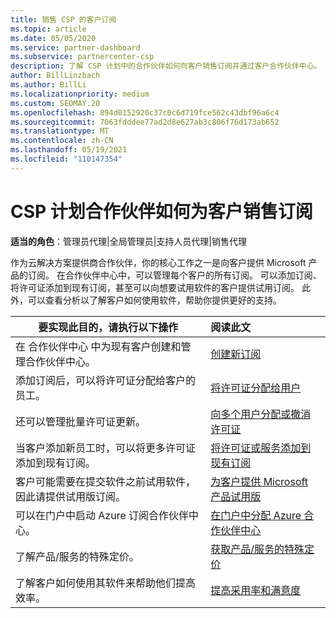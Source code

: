 ```yaml
---
title: 销售 CSP 的客户订阅
ms.topic: article
ms.date: 05/05/2020
ms.service: partner-dashboard
ms.subservice: partnercenter-csp
description: 了解 CSP 计划中的合作伙伴如何向客户销售订阅并通过客户合作伙伴中心。
author: BillLinzbach
ms.author: BillLi
ms.localizationpriority: medium
ms.custom: SEOMAY.20
ms.openlocfilehash: 894d0152920c37c0c6d719fce562c43dbf96a6c4
ms.sourcegitcommit: 7063fdddee77ad2d8e627ab3c806f76d173ab652
ms.translationtype: MT
ms.contentlocale: zh-CN
ms.lasthandoff: 05/19/2021
ms.locfileid: "110147354"
---
```

# <a name="how-csp-program-partners-can-sell-subscriptions-to-customers"></a>CSP 计划合作伙伴如何为客户销售订阅

**适当的角色**：管理员代理|全局管理员|支持人员代理|销售代理

作为云解决方案提供商合作伙伴，你的核心工作之一是向客户提供 Microsoft 产品的订阅。 在合作伙伴中心中，可以管理每个客户的所有订阅。 可以添加订阅、将许可证添加到现有订阅，甚至可以向想要试用软件的客户提供试用订阅。 此外，可以查看分析以了解客户如何使用软件，帮助你提供更好的支持。

|**要实现此目的，请执行以下操作**   |**阅读此文**   |
|----------------------|:----------------------|
|在 合作伙伴中心 中为现有客户创建和管理合作伙伴中心。|[创建新订阅](create-a-new-subscription.md)|
|添加订阅后，可以将许可证分配给客户的员工。  |[将许可证分配给用户](assign-licenses-to-users.md)|
|还可以管理批量许可证更新。   |[向多个用户分配或撤消许可证](bulk-license-provisioning-for-multiple-users.md)|
|当客户添加新员工时，可以将更多许可证添加到现有订阅。   |[将许可证或服务添加到现有订阅](add-licenses-or-services-to-an-existing-subscription.md)|
|客户可能需要在提交软件之前试用软件，因此请提供试用版订阅。    |[为客户提供 Microsoft 产品试用版](offer-your-customers-trials-of-microsoft-products.md)|
|可以在门户中启动 Azure 订阅合作伙伴中心。   |[在门户中分配 Azure 合作伙伴中心](assign-azure-subscriptions.md)|
|了解产品/服务的特殊定价。   |[获取产品/服务的特殊定价](get-special-pricing-for-offers.md)|
|了解客户如何使用其软件来帮助他们提高效率。   | [提高采用率和满意度](increasing-adoption-and-satisfaction.md)   |
